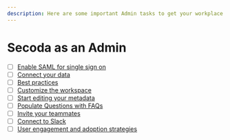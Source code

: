 ```yaml
---
description: Here are some important Admin tasks to get your workplace up and running.
---
```


# Secoda as an Admin

* [ ] [Enable SAML for single sign on](../../saml/)
* [ ] [Connect your data](connect-your-data/)
* [ ] [Best practices](../../features/ai-assistant/best-practices.md)&#x20;
* [ ] [Customize the workspace](../../readme/secoda-as-an-admin/customize-the-workspace.md)
* [ ] [Start editing your metadata](../../resource-and-metadata-management/add-documentation/)
* [ ] [Populate Questions with FAQs](populate-questions-with-faqs.md)
* [ ] [Invite your teammates](invite-teammates/)
* [ ] [Connect to Slack](../../integrations/productivity-tools/slack-connection/)
* [ ] [User engagement and adoption strategies](../../readme/secoda-as-an-admin/user-engagement-and-adoption/)
